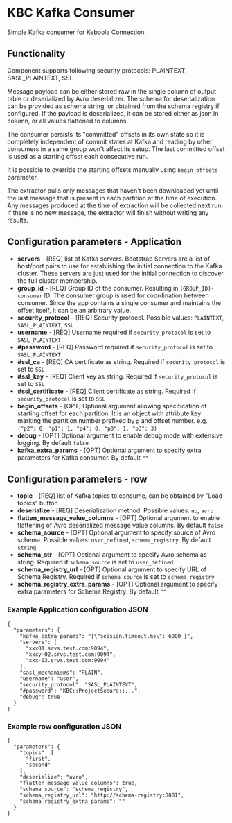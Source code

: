 # KBC Kafka Consumer

Simple Kafka consumer for Keboola Connection.


## Functionality

Component supports following security protocols: PLAINTEXT, SASL_PLAINTEXT, SSL

Message payload can be either stored raw in the single column of output table or deserialized by Avro deserializer.
The schema for deserialization can be provided as schema string, or obtained from the schema registry if configured.
If the payload is deserialized, it can be stored either as json in column, or all values flattened to columns.

The consumer persists its "committed" offsets in its own state so it is completely independent of commit states 
at Kafka and reading by other consumers in a same group won't affect its setup. The last committed offset is used as 
a starting offset each consecutive run.

It is possible to override the starting offsets manually using `begin_offsets` parameter.

The extractor pulls only messages that haven't been downloaded yet until the last message that is present in 
each partition at the time of execution. Any messages produced at the time of extraction will be collected next run. 
If there is no new message, the extractor will finish without writing any results.


## Configuration parameters - Application

- **servers** - [REQ] list of Kafka servers. Bootstrap Servers are a list of host/port pairs to use for establishing the initial connection to the Kafka cluster.
 These servers are just used for the initial connection to discover the full cluster membership.
- **group_id** - [REQ] Group ID of the consumer. Resulting in `[GROUP_ID]-consumer` ID. The consumer group is used for coordination between consumer. 
 Since the app contains a single consumer and maintains the offset itself, it can be an arbitrary value.
- **security_protocol** - [REQ] Security protocol. Possible values: `PLAINTEXT`, `SASL_PLAINTEXT`, `SSL`
- **username** - [REQ] Username required if `security_protocol` is set to `SASL_PLAINTEXT`
- **#password** - [REQ] Password required if `security_protocol` is set to `SASL_PLAINTEXT`
- **#ssl_ca** - [REQ] CA certificate as string. Required if `security_protocol` is set to `SSL`
- **#ssl_key** - [REQ] Client key as string. Required if `security_protocol` is set to `SSL`
- **#ssl_certificate** - [REQ] Client certificate as string. Required if `security_protocol` is set to `SSL`
- **begin_offsets** - [OPT] Optional argument allowing specification of starting offset for each partition.
It is an object with attribute key marking the partition number prefixed by `p` and offset number. 
e.g. `{"p2": 0, "p1": 1, "p4": 0, "p0": 1, "p3": 3}`
- **debug** - [OPT] Optional argument to enable debug mode with extensive logging. By default `false`
- **kafka_extra_params** - [OPT] Optional argument to specify extra parameters for Kafka consumer. By default `""`

## Configuration parameters - row

- **topic** - [REQ] list of Kafka topics to consume, can be obtained by "Load topics" button
- **deserialize** - [REQ] Deserialization method. Possible values: `no`, `avro`
- **flatten_message_value_columns** - [OPT] Optional argument to enable flattening of Avro deserialized message value columns. By default `false`
- **schema_source** - [OPT] Optional argument to specify source of Avro schema. Possible values: `user_defined`, `schema_registry`. By default `string`
- **schema_str** - [OPT] Optional argument to specify Avro schema as string. Required if `schema_source` is set to `user_defined`
- **schema_registry_url** - [OPT] Optional argument to specify URL of Schema Registry. Required if `schema_source` is set to `schema_registry`
- **schema_registry_extra_params** - [OPT] Optional argument to specify extra parameters for Schema Registry. By default `""`


### Example Application configuration JSON

```
{
  "parameters": {
    "kafka_extra_params": "{\"session.timeout.ms\": 6000 }",
    "servers": [
      "xxx01.srvs.test.com:9094",
      "xxxy-02.srvs.test.com:9094",
      "xxx-03.srvs.test.com:9094"
    ],
    "sasl_mechanisms": "PLAIN",
    "username": "user",
    "security_protocol": "SASL_PLAINTEXT",
    "#password": "KBC::ProjectSecure::...",
    "debug": true
  }
}
```

### Example row configuration JSON

```
{
  "parameters": {
    "topics": [
      "first",
      "second"
    ],
    "deserialize": "avro",
    "flatten_message_value_columns": true,
    "schema_source": "schema_registry",
    "schema_registry_url": "http://schema-registry:8081",
    "schema_registry_extra_params": ""
  }
}
```